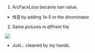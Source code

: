 1. ArcFaceLoss became nan value. 
  - 해결 by adding 1e-5 to the dinominator. 

2. Same pictures in diffrent file 
<img src="https://www.dropbox.com/s/2bmfu3f2lytswdx/Screenshot%202019-04-14%2023.36.39.png?raw=1">

  - Just... cleaned by my hands.
